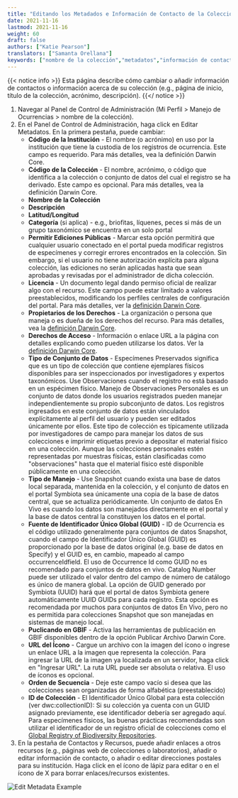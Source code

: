```yaml
---
title: "Editando los Metadados e Información de Contacto de la Colección"
date: 2021-11-16
lastmod: 2021-11-16
weight: 60
draft: false
authors: ["Katie Pearson"]
translators: ["Samanta Orellana"]
keywords: ["nombre de la colección","metadatos","información de contacto"]
---
```


{{< notice info >}}
  Esta página describe cómo cambiar o añadir información de contactos o información acerca de su colección (e.g., página de inicio, título de la colección, acrónimo, descripción).
{{</ notice >}}

1. Navegar al Panel de Control de Administración (Mi Perfil > Manejo de Ocurrencias > nombre de la colección).
2. En el Panel de Control de Administración, haga click en Editar Metadatos. En la primera pestaña, puede cambiar:
      * **Código de la Institución** - El nombre (o acrónimo) en uso por la institución que tiene la custodia de los registros de ocurrencia. Este campo es requerido. Para más detalles, vea la definición Darwin Core.
      * **Código de la Colección** - El nombre, acrónimo, o código que identifica a la colección o conjunto de datos del cual el registro se ha derivado. Este campo es opcional. Para más detalles, vea la definición Darwin Core.
      * **Nombre de la Colección**
      * **Descripción**
      * **Latitud/Longitud**
      * **Categoría** (si aplica) - e.g., briofitas, líquenes, peces si más de un grupo taxonómico se encuentra en un solo portal
      * **Permitir Ediciones Públicas** - Marcar esta opción permitirá que cualquier usuario conectado en el portal pueda modificar registros de especímenes y corregir errores encontrados en la colección. Sin embargo, si el usuario no tiene autorización explícita para alguna colección, las ediciones no serán aplicadas hasta que sean aprobadas y revisadas por el administrador de dicha colección.
      * **Licencia** - Un documento legal dando permiso oficial de realizar algo con el recurso. Este campo puede estar limitado a valores preestablecidos, modificando los perfiles centrales de configuración del portal. Para más detalles, ver la [definición Darwin Core](http://rs.tdwg.org/dwc/terms/index.htm#dcterms:license).
      * **Propietarios de los Derechos** - La organización o persona que maneja o es dueña de los derechos del recurso. Para más detalles, vea la [definición Darwin Core](http://rs.tdwg.org/dwc/terms/index.htm#dcterms:rightsHolder).
      * **Derechos de Acceso** - Información o enlace URL a la página con detalles explicando como pueden utilizarse los datos. Ver la [definición Darwin Core](http://rs.tdwg.org/dwc/terms/index.htm#dcterms:accessRights).
      * **Tipo de Conjunto de Datos** - Especímenes Preservados significa que es un tipo de colección que contiene ejemplares físicos disponibles para ser inspeccionados por investigadores y expertos taxonómicos. Use Observaciones cuando el registro no está basado en un espécimen físico. Manejo de Observaciones Personales es un conjunto de datos donde los usuarios registrados pueden manejar independientemente su propio subconjunto de datos. Los registros ingresados en este conjunto de datos están vinculados explícitamente al perfil del usuario y pueden ser editados únicamente por ellos. Este tipo de colección es típicamente utilizada por investigadores de campo para manejar los datos de sus colecciones e imprimir etiquetas previo a depositar el material físico en una colección. Aunque las colecciones personales estén representadas por muestras físicas, están clasificadas como "observaciones" hasta que el material físico esté disponible públicamente en una colección.
      * **Tipo de Manejo** - Use Snapshot cuando exista una base de datos local separada, mantenida en la colección, y el conjunto de datos en el portal Symbiota sea únicamente una copia de la base de datos central, que se actualiza periódicamente. Un conjunto de datos En Vivo es cuando los datos son manejados directamente en el portal y la base de datos central la constituyen los datos en el portal.
      * **Fuente de Identificador Único Global (GUID)** - ID de Ocurrencia es el código utilizado generalmente para conjuntos de datos Snapshot, cuando el campo de Identificador Único Global (GUID) es proporcionado por la base de datos original (e.g. base de datos en Specify) y el GUID es, en cambio, mapeado al campo occurrenceIdfield. El uso de Occurrence Id como GUID no es recomendado para conjuntos de datos en vivo. Catalog Number puede ser utilizado el valor dentro del campo de número de catálogo es único de manera global. La opción de GUID generado por Symbiota (UUID) hará que el portal de datos Symbiota genere automáticamente UUID GUIDs para cada registro. Esta opción es recomendada por muchos para conjuntos de datos En Vivo, pero no es permitida para colecciones Snapshot que son manejadas en sistemas de manejo local.
      * **Puclicando en GBIF** - Activa las herramientas de publicación en GBIF disponibles dentro de la opción Publicar Archivo Darwin Core.
      * **URL del Ícono** - Cargue un archivo con la imagen del ícono o ingrese un enlace URL a la imagen que representa la colección. Para ingresar la URL de la imagen ya localizada en un servidor, haga click en "Ingresar URL". La ruta URL puede ser absoluta o relativa. El uso de íconos es opcional.
      * **Orden de Secuencia** - Deje este campo vacío si desea que las colecciones sean organizadas de forma alfabética (preestablecido)
      * **ID de Colección** - El Identificador Único Global para esta colección (ver dwc:collectionID): Si su colección ya cuenta con un GUID asignado previamente, ese identificador debería ser agregado aquí. Para especímenes físicos, las buenas prácticas recomendadas son utilizar el identificador de un registro oficial de colecciones como el [Global Registry of Biodiversity Repositories](http://grbio.org).
3. En la pestaña de Contactos y Recursos, puede añadir enlaces a otros recursos (e.g., páginas web de colecciones o laboratorios), añadir o editar información de contacto, o añadir o editar direcciones postales para su institución. Haga click en el ícono de lápiz para editar o en el ícono de X para borrar enlaces/recursos existentes.

![Edit Metadata Example](/symbiota-docs/images/metadata_editor.PNG)
